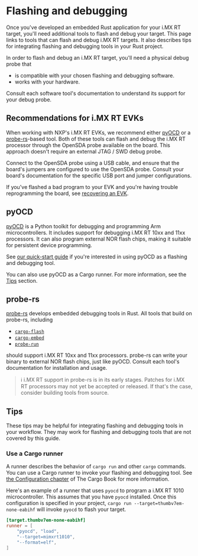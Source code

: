 # Flashing and debugging

Once you've developed an embedded Rust application for your i.MX RT target,
you'll need additional tools to flash and debug your target. This page links to
tools that can flash and debug i.MX RT targets. It also describes tips for
integrating flashing and debugging tools in your Rust project.

In order to flash and debug an i.MX RT target, you'll need a physical debug
probe that

-   is compatible with your chosen flashing and debugging software.
-   works with your hardware.

Consult each software tool's documentation to understand its support for your
debug probe.

## Recommendations for i.MX RT EVKs

When working with NXP's i.MX RT EVKs, we recommend either [pyOCD](#pyocd) or a
[probe-rs](#probe-rs)-based tool. Both of these tools can flash and debug the
i.MX RT processor through the OpenSDA probe available on the board. This
approach doesn't require an external JTAG / SWD debug probe.

Connect to the OpenSDA probe using a USB cable, and ensure that the board's
jumpers are configured to use the OpenSDA probe. Consult your board's
documentation for the specific USB port and jumper configurations.

If you've flashed a bad program to your EVK and you're having trouble
reprogramming the board, see [recovering an EVK](./evk_recovery.md).

## pyOCD

[pyOCD](https://pyocd.io) is a Python toolkit for debugging and programming Arm
microcontrollers. It includes support for debugging i.MX RT 10xx and 11xx
processors. It can also program external NOR flash chips, making it suitable for
persistent device programming.

See [our quick-start guide](./pyocd_qsg.md) if you're interested in using pyOCD
as a flashing and debugging tool.

You can also use pyOCD as a Cargo runner. For more information, see the
[Tips](#tips) section.

## probe-rs

[probe-rs](https://probe.rs) develops embedded debugging tools in Rust. All
tools that build on probe-rs, including

-   [`cargo-flash`](https://github.com/probe-rs/cargo-flash)
-   [`cargo-embed`](https://github.com/probe-rs/cargo-embed)
-   [`probe-run`](https://github.com/knurling-rs/probe-run)

should support i.MX RT 10xx and 11xx processors. probe-rs can write your binary
to external NOR flash chips, just like pyOCD. Consult each tool's documentation
for installation and usage.

> ℹ️ i.MX RT support in probe-rs is in its early stages. Patches for i.MX RT
> processors may not yet be accepted or released. If that's the case, consider
> building tools from source.

## Tips

These tips may be helpful for integrating flashing and debugging tools in your
workflow. They may work for flashing and debugging tools that are not covered by
this guide.

### Use a Cargo runner

A runner describes the behavior of `cargo run` and other `cargo` commands. You
can use a Cargo runner to invoke your flashing and debugging tool. See [the
Configuration chapter](https://doc.rust-lang.org/cargo/reference/config.html) of
The Cargo Book for more information.

Here's an example of a runner that uses `pyocd` to program a i.MX RT 1010
microcontroller. This assumes that you have `pyocd` installed. Once this
configuration is specified in your project,
`cargo run --target=thumbv7em-none-eabihf` will invoke `pyocd` to flash your
target.

``` toml
[target.thumbv7em-none-eabihf]
runner = [
    "pyocd", "load",
    "--target=mimxrt1010",
    "--format=elf",
]
```
